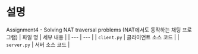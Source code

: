 # 설명
Assignment4 - Solving NAT traversal problems (NAT에서도 동작하는 채팅 프로그램)
| 파일 명 | 세부 내용 |
| --- | --- |
| `client.py`   | 클라이언트 소스 코드 |
| `server.py` | 서버 소스 코드 |